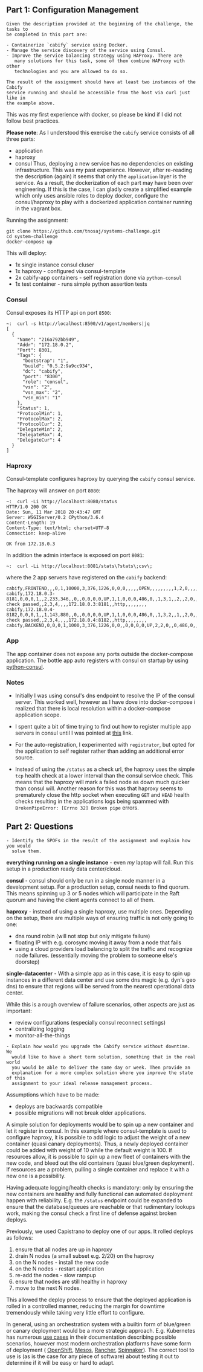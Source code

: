 ## Part 1: Configuration Management
```
Given the description provided at the beginning of the challenge, the tasks to
be completed in this part are:

- Containerize `cabify` service using Docker.
- Manage the service discovery of the service using Consul.
- Improve the service balancing strategy using HAProxy. There are
   many solutions for this task, some of them combine HAProxy with other
   technologies and you are allowed to do so.

The result of the assignment should have at least two instances of the Cabify
service running and should be accessible from the host via curl just like in
the example above.
```

This was my first experience with docker, so please be kind if I did not 
follow best practices.

**Please note**:
As I understood this exercise the `cabify` service consists of all three parts:
- application
- haproxy
- consul
Thus, deploying a new service has no dependencies on existing infrastructure. 
This was my past experience. However, after re-reading the description (again) 
it seems that only the `application` layer is the service. As a result, the 
dockerization of each part may have been over engineering. If this is the case, 
I can gladly create a simplified example which only uses ansible roles to deploy 
docker, configure the consul/haproxy to play with a dockerized application 
container running in the vagrant box.

Running the assignment:
```
git clone https://github.com/tnosaj/systems-challenge.git
cd system-challenge
docker-compose up
```
This will deploy:
- 1x single instance consul cluser
- 1x haproxy - configured via consul-template
- 2x cabify-app containers - self registration done via `python-consul`
- 1x test container - runs simple python assertion tests

### Consul
Consul exposes its HTTP api on port `8500`:
```
~:  curl -s http://localhost:8500/v1/agent/members|jq
[
  {
    "Name": "216a792bb949",
    "Addr": "172.18.0.2",
    "Port": 8301,
    "Tags": {
      "bootstrap": "1",
      "build": "0.5.2:9a9cc934",
      "dc": "cabify",
      "port": "8300",
      "role": "consul",
      "vsn": "2",
      "vsn_max": "2",
      "vsn_min": "1"
    },
    "Status": 1,
    "ProtocolMin": 1,
    "ProtocolMax": 2,
    "ProtocolCur": 2,
    "DelegateMin": 2,
    "DelegateMax": 4,
    "DelegateCur": 4
  }
]
```

### Haproxy
Consul-template configures haproxy by querying the `cabify` consul service.

The haproxy will answer on port `8080`:
```
~:  curl -Li http://localhost:8080/status
HTTP/1.0 200 OK
Date: Sun, 11 Mar 2018 20:43:47 GMT
Server: WSGIServer/0.2 CPython/3.6.4
Content-Length: 19
Content-Type: text/html; charset=UTF-8
Connection: keep-alive

OK from 172.18.0.3
```
In addition the admin interface is exposed on port `8081`:
```
~:  curl -Li http://localhost:8081/stats\?stats\;csv\;
```
where the 2 app servers have registered on the `cabify` backend:
```
cabify,FRONTEND,,,0,1,10000,3,376,1226,0,0,0,,,,,OPEN,,,,,,,,,1,2,0,,,,0,0,0,2,,,,0,2,0,1,0,0,,0,2,3,,,0,0,0,0,,,,,,,,,,,,,,,,,,,,,http,,0,2,3,0,0,0,
cabify,172.18.0.3-8181,0,0,0,1,,2,233,346,,0,,0,0,0,0,UP,1,1,0,0,0,486,0,,1,3,1,,2,,2,0,,1,L4OK,,0,0,2,0,0,0,0,,,,,0,0,,,,,309,,,0,0,1,1,,,,Layer4 check passed,,2,3,4,,,,172.18.0.3:8181,,http,,,,,,,,
cabify,172.18.0.4-8182,0,0,0,1,,1,143,880,,0,,0,0,0,0,UP,1,1,0,0,0,486,0,,1,3,2,,1,,2,0,,1,L4OK,,0,0,0,0,1,0,0,,,,,0,0,,,,,484,,,0,0,1,1,,,,Layer4 check passed,,2,3,4,,,,172.18.0.4:8182,,http,,,,,,,,
cabify,BACKEND,0,0,0,1,1000,3,376,1226,0,0,,0,0,0,0,UP,2,2,0,,0,486,0,,1,3,0,,3,,1,0,,2,,,,0,2,0,1,0,0,,,,3,0,0,0,0,0,0,309,,,0,0,1,1,,,,,,,,,,,,,,http,roundrobin,,,,,,,
```

### App
The app container does not expose any ports outside the docker-compose 
application. The bottle app auto registers with consul on startup by 
using [python-consul](https://python-consul.readthedocs.io/en/latest/).


### Notes
- Initially I was using consul's dns endpoint to resolve the IP of the 
consul server. This worked well, however as I have dove into docker-compose 
i realized that there is local resolution within a docker-compose 
application scope.

- I spent quite a bit of time trying to find out how to register multiple 
app servers in consul until I was pointed at 
[this](https://github.com/hashicorp/consul/issues/1659#issuecomment-320854604)
link.

- For the auto-registration, I experimented with `registrator`, but opted 
for the application to self register rather than adding an additional error 
source.

- Instead of using the `/status` as a check url, the haproxy uses the simple 
`tcp` health check at a lower interval than the consul service check. This 
means that the haproxy will mark a failed node as down much quicker than 
consul will. Another reason for this was that haproxy seems to prematurely 
close the http socket when executing `GET` and `HEAD` health checks resulting 
in the applications logs being spammed with `BrokenPipeError: [Errno 32] Broken pipe` 
errors.


## Part 2: Questions

```
- Identify the SPOFs in the result of the assignment and explain how you would
  solve them.
```
**everything running on a single instance** - even *my* laptop will fail. Run this
setup in a production ready data center/cloud.

**consul** - consul should only be run in a single node manner in a development setup. 
For a production setup, consul needs to find quorum. This means spinning up 3 or 5 
nodes which will participate in the Raft quorum and having the client agents 
connect to all of them.

**haproxy** - instead of using a single haproxy, use multiple ones. Depending
on the setup, there are multiple ways of ensuring traffic is not only going to one:
- dns round robin (will not stop but only mitigate failure)
- floating IP with e.g. corosync moving it away from a node that fails
- using a cloud providers load balancing to split the traffic and recognize node failures. 
(essentially moving the problem to someone else's doorstep)

**single-datacenter** - With a simple app as in this case, it is easy to spin up instances
in a different data center and use some dns magic (e.g. dyn's geo dns) to ensure that
regions will be served from the nearest operational data center.

While this is a rough overview of failure scenarios, other aspects are just as important:
- review configurations (especially consul reconnect settings)
- centralizing logging
- monitor-all-the-things
  
```
- Explain how would you upgrade the Cabify service without downtime. We
  would like to have a short term solution, something that in the real world
  you would be able to deliver the same day or week. Then provide an
  explanation for a more complex solution where you improve the state of this
  assignment to your ideal release management process.
```
Assumptions which have to be made:
- deploys are backwards compatible
- possible migrations will not break older applications.

A simple solution for deployments would be to spin up a new container and let it register 
in consul. In this example where consul-template is used to configure haproxy, it is possible 
to add logic to adjust the weight of a new container (quasi canary deployments). Thus, 
a newly deployed container could be added with weight of 10 while the default weight is 
100. If resources allow, it is possible to spin up a new fleet of containers with the 
new code, and bleed out the old containers (quasi blue/green deployment). If resources 
are a problem, pulling a single container and replace it with a new one is a possibility. 

Having adequate logging/health checks is mandatory: only by ensuring the new containers 
are healthy and fully functional can automated deployment happen with reliability. E.g. the 
`/status` endpoint could be expanded to ensure that the database/queues are reachable or 
that rudimentary lookups work, making the consul check a first line of defense against 
broken deploys. 

Previously, we used Capistrano to deploy one of our apps. It rolled deploys as follows:
1. ensure that all nodes are up in haproxy
1. drain N nodes (a small subset e.g. 2/20) on the haproxy
1. on the N nodes - install the new code
1. on the N nodes - restart application
1. re-add the nodes - slow rampup 
1. ensure that nodes are still healthy in haproxy
1. move to the next N nodes.

This allowed the deploy process to ensure that the deployed application is rolled in a 
controlled manner, reducing the margin for downtime tremendously while taking very 
little effort to configure.

In general, using an orchestration system with a builtin form of blue/green or canary 
deployment would be a more strategic approach. E.g. Kubernetes has numerous 
[use cases](https://kubernetes.io/docs/concepts/workloads/controllers/deployment/)
in their documentation describing possible scenarios, however most modern
orchestration platforms have some form of deployment (
[OpenShift](https://docs.openshift.com/enterprise/3.0/dev_guide/deployments.html#strategies), 
[Mesos](https://mesosphere.com/blog/continuous-deployment-with-mesos-marathon-docker/), 
[Rancher](http://rancher.com/continuous-deployment/), [Spinnaker](https://www.spinnaker.io/concepts/)). 
The correct tool to use is (as is the case for any piece of software) about testing 
it out to determine if it will be easy or hard to adapt.
